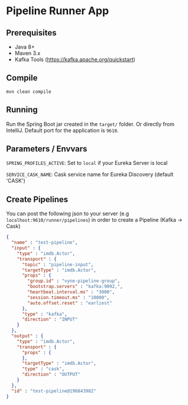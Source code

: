 # Pipeline Runner App

## Prerequisites
* Java 8+
* Maven 3.x
* Kafka Tools (https://kafka.apache.org/quickstart)

## Compile
`mvn clean compile`

## Running
Run the Spring Boot jar created in the `target/` folder. Or directly from IntelliJ.
Default port for the application is `9610`.

## Parameters / Envvars
`SPRING_PROFILES_ACTIVE`: Set to `local` if your Eureka Server is local

`SERVICE_CASK_NAME`: Cask service name for Eureka Discovery (default 'CASK')

##  Create Pipelines
You can post the following json to your server (e.g `localhost:9610/runner/pipelines`) in order to create a Pipeline (Kafka -> Cask)
```json
{
  "name" : "test-pipeline",
  "input" : {
    "type" : "imdb.Actor",
    "transport" : {
      "topic" : "pipeline-input",
      "targetType" : "imdb.Actor",
      "props" : {
        "group.id" : "vyne-pipeline-group",
        "bootstrap.servers" : "kafka:9092,",
        "heartbeat.interval.ms" : "3000",
        "session.timeout.ms" : "10000",
        "auto.offset.reset" : "earliest"
      },
      "type" : "kafka",
      "direction" : "INPUT"
    }
  },
  "output" : {
    "type" : "imdb.Actor",
    "transport" : {
      "props" : {
      },
      "targetType" : "imdb.Actor",
      "type" : "cask",
      "direction" : "OUTPUT"
    }
  },
  "id" : "test-pipeline@196843982"
}

```




